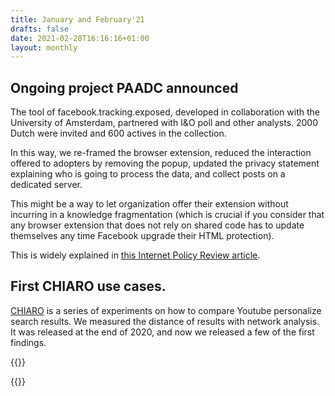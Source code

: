 ```yaml
---
title: January and February'21
drafts: false
date: 2021-02-28T16:16:16+01:00
layout: monthly
---
```


## Ongoing project PAADC announced

The tool of facebook.tracking.exposed, developed in collaboration with the University of Amsterdam, partnered with I&O poll and other analysts. 2000 Dutch were invited and 600 actives in the collection.

In this way, we re-framed the browser extension, reduced the interaction offered to adopters by removing the popup, updated the privacy statement explaining who is going to process the data, and collect posts on a dedicated server.

This might be a way to let organization offer their extension without incurring in a knowledge fragmentation (which is crucial if you consider that any browser extension that does not rely on shared code has to update themselves any time Facebook upgrade their HTML protection).

This is widely explained in [this Internet Policy Review article]("https://policyreview.info/articles/news/political-advertising-exposed-tracking-facebook-ads-2021-dutch-elections/1543).

## First CHIARO use cases.

[CHIARO](https://youtube.tracking.exposed/chiaro/start) is a series of experiments on how to compare Youtube personalize search results. We measured the distance of results with network analysis. It was released at the end of 2020, and now we released a few of the first findings.

{{<resource
  kind="event"
  when="January" 
  author="Salvatore Romano"
  title="FIlterTube: Investigating echo chambers, filter bubbles and polarization on YouTube — DMI UvA Winter School project pitch"
  description=" Abstract:  This paper studies the construction of filter bubbles and political polarization under YouTube 's algorithmic personalization, in a time where the political division runs deep in the US and the 2020 election reaffirms the polarization. Using artificially generated personalized user accounts, we find that search results differ according to users' political affiliations, both in terms of the media type and political ideology of the channels suggested, showing some empirical evidence of filter bubbles' existence on YouTube, which possibly exacerbates an echo chamber behavior and enhancing political polarization in the US political debate. Project coordinated by Salvatore Romano and Davide Beraldo, Giovanni Rossetti, Leonardo Sanna  "
  href="https://wiki.digitalmethods.net/Dmi/WinterSchool2021FIterTube"
  resource1="Final presentation slides"
  resource1href="https://github.com/tracking-exposed/presentation/blob/master/FilterTube-DMIWS21.pdf">}}

{{<resource
  kind="link"
  title="Twitter thread summarizing the Youtube search query analysis"
  description="Regarding the January analysis on YouTube, a differently accessible explaination that you can RT ;P"
  when="February"  
  nature="external"
  author="Tracking Exposed"
  href="https://twitter.com/trackingexposed/status/1365294706050142209">}}

